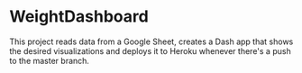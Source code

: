 # WeightDashboard

This project reads data from a Google Sheet, creates a Dash app that shows the desired visualizations and deploys it to
Heroku whenever there's a push to the master branch.